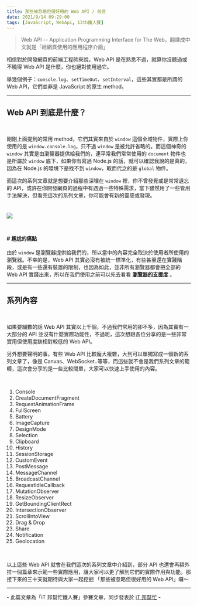 ```yaml
---
title: 那些被忽略但很好用的 Web API / 前言
date: 2021/9/14 09:29:00
tags: [JavaScript, WebApi, 13th鐵人賽]
---
```


> Web API -- Application Programming Interface for The Web，翻譯成中文就是「給網頁使用的應用程序介面」

相信對於開發網頁的前端工程師來說，Web API 是在熟悉不過，就算你沒聽過或不曉得 Web API 是什麼，你也絕對使用過它。

舉幾個例子：`console.log`、`setTimeOut`、`setInterval`，這些其實都是所謂的 Web API，它們並非是 JavaScript 的原生 method。

---

## Web API 到底是什麼？

<br/>

剛剛上面提到的常用 method，它們其實來自於 `window` 這個全域物件，實際上你使用的是 `window.console.log`，只不過 `window` 是被允許省略的。而這個神奇的 `window` 其實是由瀏覽器提供給我們的，連平常我們常常使用的 `document` 物件也是所屬於 `window` 底下，如果你有寫過 Node.js 的話，就可以確認我說的是真的，因為在 Node.js 的環境下是找不到 `window`，取而代之的是 `global` 物件。

而這次的系列文章就是想要介紹那些深埋在 `window` 裡，你不曾發覺或是常常遺忘的 API，或許在你開發網頁的過程中有遇過一些特殊需求，當下雖然用了一些管用手法解決，但看完這次的系列文章，你可能會有新的靈感或發現。

<img src="web-api.png" style="max-width: 500px; margin: 24px auto;" />

#### # 尷尬的痛點

由於 `window` 是瀏覽器提供給我們的，所以當中的內容完全取決於使用者所使用的瀏覽器。不幸的是，Web API 其實必沒有被統一標準化，有些甚至還在實踐階段，或是有一些還有裝置的限制，也因為如此，並非所有瀏覽器都會把全部的 Web API 實踐出來，所以在我們使用之前可以先去看看 **[瀏覽器的支援度](https://caniuse.com/)** 。

---

## 系列內容

<br/>

如果要細數的話 Web API 其實以上千個，不過我們常用的卻不多，因為其實有一大部分的 API 並沒有什麼實際功能性，不過呢，這次想跟各位分享的是一些非常實用但使用度缺相對較低的 Web API。

另外想要聲明的事，有些 Web API 比較龐大複雜，大到可以單獨寫成一個新的系列文章了，像是 Canvas、WebSocket..等等，而這些就不會是我們系列文章的範疇，這次會分享的是一些比較間單，大家可以快速上手使用的內容。

<br/>

1. Console
2. CreateDocumentFragment
3. RequestAnimationFrame
4. FullScreen
5. Battery
6. ImageCapture
7. DesignMode
8. Selection
9. Clipboard
10. History
11. SessionStorage
12. CustomEvent
13. PostMessage
14. MessageChannel
15. BroadcastChannel
16. RequestIdleCallback
17. MutationObserver
18. ResizeObserver
19. GetBoundingClientRect
20. IntersectionObserver
21. ScrollIntoView
22. Drag & Drop
23. Share
24. Notification
25. Geolocation

<br/>

以上這些 Web API 就會在我們這次的系列文章中介紹到，部分 API 也還會再額外拉一個篇章來示範一些實際應用，讓大家可以更了解到它們的實際作用與功能。那接下來的三十天就期待與大家一起挖掘 「那些被忽略但很好用的 Web API」囉～

---

\- 此篇文章為「iT 邦幫忙鐵人賽」參賽文章，同步發表於 [iT 邦幫忙](https://ithelp.ithome.com.tw/articles/10265151) -

